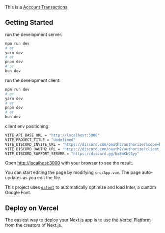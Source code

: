 This is a [Account Transactions](https://discord.gg/7wndxUeDcM)

## Getting Started

run the development server:

```bash
npm run dev
# or
yarn dev
# or
pnpm dev
# or
bun dev
```

run the development client:

```bash
npm run dev
# or
yarn dev
# or
pnpm dev
# or
bun dev
```

client env positioning:

```bash
VITE_API_BASE_URL = "http://localhost:5000"
VITE_PROJECT_TITLE = "Undefined"
VITE_DISCORD_INVITE_URL = "https://discord.com/oauth2/authorize?scope=bot+applications.commands&response_type=code&redirect_uri=http%3A%2F%2Flocalhost%3A3000%2Fcallback&permissions=8&client_id=1154072030388428923&guild_id="
VITE_DISCORD_OAUTH2_URL = "https://discord.com/oauth2/authorize?client_id=1154072030388428923&response_type=code&redirect_uri=http%3A%2F%2Flocalhost%3A3000%2Fcallback&scope=identify+guilds+email"
VITE_DISCORD_SUPPORT_SERVER = "https://discord.gg/hxEmKb9Syy"
```

Open [http://localhost:3000](http://localhost:3000) with your browser to see the result.

You can start editing the page by modifying `src/App.vue`. The page auto-updates as you edit the file.

This project uses [`dafont`](https://www.dafont.com/) to automatically optimize and load Inter, a custom Google Font.

## Deploy on Vercel

The easiest way to deploy your Next.js app is to use the [Vercel Platform](https://vercel.com/new?utm_medium=default-template&filter=vue.js&utm_source=create-vue-app&utm_campaign=create-vue-app-readme) from the creators of Next.js.
